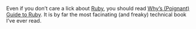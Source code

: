 Even if you don’t care a lick about [Ruby](http://ruby-lang.org/en/),
you should read [Why’s (Poignant) Guide to
Ruby](http://poignantguide.net/ruby/). It is by far the most facinating
(and freaky) technical book I’ve ever read.
